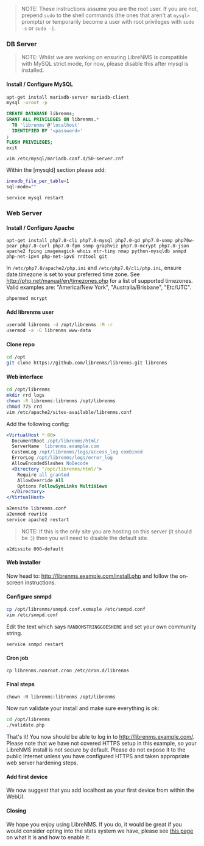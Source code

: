 > NOTE: These instructions assume you are the root user.  If you are not, prepend `sudo` to the shell commands (the ones that aren't at `mysql>` prompts) or temporarily become a user with root privileges with `sudo -s` or `sudo -i`.

### DB Server ###

> NOTE: Whilst we are working on ensuring LibreNMS is compatible with MySQL strict mode, for now, please disable this after mysql is installed.

#### Install / Configure MySQL
```bash
apt-get install mariadb-server mariadb-client
mysql -uroot -p
```

```sql
CREATE DATABASE librenms;
GRANT ALL PRIVILEGES ON librenms.*
  TO 'librenms'@'localhost'
  IDENTIFIED BY '<password>'
;
FLUSH PRIVILEGES;
exit
```

`vim /etc/mysql/mariadb.conf.d/50-server.cnf`

Within the [mysqld] section please add:

```bash
innodb_file_per_table=1
sql-mode=""
```

```service mysql restart```

### Web Server ###

#### Install / Configure Apache

`apt-get install php7.0-cli php7.0-mysql php7.0-gd php7.0-snmp php70w-pear php7.0-curl php7.0-fpm snmp graphviz php7.0-mcrypt php7.0-json apache2 fping imagemagick whois mtr-tiny nmap python-mysqldb snmpd php-net-ipv4 php-net-ipv6 rrdtool git`

In `/etc/php7.0/apache2/php.ini` and `/etc/php7.0/cli/php.ini`, ensure date.timezone is set to your preferred time zone.  See http://php.net/manual/en/timezones.php for a list of supported timezones.  Valid examples are: "America/New York", "Australia/Brisbane", "Etc/UTC".

`phpenmod mcrypt`


#### Add librenms user

```bash
useradd librenms -d /opt/librenms -M -r
usermod -a -G librenms www-data
```

#### Clone repo

```bash
cd /opt
git clone https://github.com/librenms/librenms.git librenms
```

#### Web interface

```bash
cd /opt/librenms
mkdir rrd logs
chown -R librenms:librenms /opt/librenms
chmod 775 rrd
vim /etc/apache2/sites-available/librenms.conf
```

Add the following config:

```apache
<VirtualHost *:80>
  DocumentRoot /opt/librenms/html/
  ServerName  librenms.example.com
  CustomLog /opt/librenms/logs/access_log combined
  ErrorLog /opt/librenms/logs/error_log
  AllowEncodedSlashes NoDecode
  <Directory "/opt/librenms/html/">
    Require all granted
    AllowOverride All
    Options FollowSymLinks MultiViews
  </Directory>
</VirtualHost>
```

```bash
a2ensite librenms.conf
a2enmod rewrite
service apache2 restart
```

> NOTE: If this is the only site you are hosting on this server (it should be :)) then you will need to disable the default site.

`a2dissite 000-default`

#### Web installer

Now head to: http://librenms.example.com/install.php and follow the on-screen instructions.

#### Configure snmpd

```bash
cp /opt/librenms/snmpd.conf.exmaple /etc/snmpd.conf
vim /etc/snmpd.conf
```

Edit the text which says `RANDOMSTRINGGOESHERE` and set your own community string.

`service snmpd restart`

#### Cron job

`cp librenms.nonroot.cron /etc/cron.d/librenms`

#### Final steps

`chown -R librenms:librenms /opt/librenms`

Now run validate your install and make sure everything is ok:

```bash
cd /opt/librenms
./validate.php
```

That's it!  You now should be able to log in to http://librenms.example.com/.  Please note that we have not covered HTTPS setup in this example, so your LibreNMS install is not secure by default.  Please do not expose it to the public Internet unless you have configured HTTPS and taken appropriate web server hardening steps.

#### Add first device

We now suggest that you add localhost as your first device from within the WebUI.

#### Closing

We hope you enjoy using LibreNMS. If you do, it would be great if you would consider opting into the stats system we have, please see [this page](http://docs.librenms.org/General/Callback-Stats-and-Privacy/) on what it is and how to enable it.
